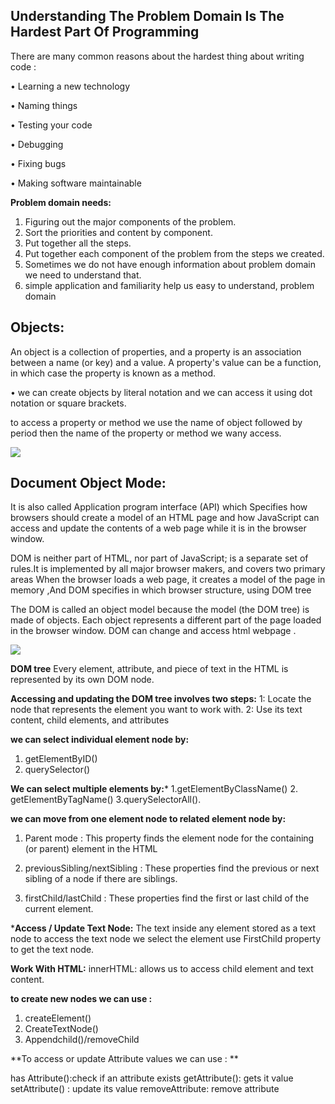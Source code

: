 

## Understanding The Problem Domain Is The Hardest Part Of Programming

There are many common reasons about the hardest thing about writing code :

•	Learning a new technology

•	Naming things

•	Testing your code

•	Debugging

•	Fixing bugs

•	Making software maintainable



**Problem domain needs:**

1.	Figuring out the major components of the problem.
2.	Sort the priorities and content by component.
3.	Put together all the steps.
4.	Put together each component of the problem from the steps we created.
5.	Sometimes we do not have enough information about problem domain we need to understand that.
6.	simple application and familiarity help us easy to understand, problem domain 

## Objects:
An object is a collection of properties, and a property is an association between a name (or key) and a value. A property's value can be a function, in which case the property is known as a method.

• we can create objects by literal notation and we can access it using dot notation or square brackets.

to access a property or method we use the name of object followed by period then the name of the property or method we wany access.

![](https://i.ibb.co/CHhSRFk/object.png)


## Document Object Mode:
It is also called Application program interface (API)
which Specifies how browsers should create a model of an HTML page and how JavaScript can access and update the contents of a web page while it is in the browser window.


DOM is neither part of HTML, nor part of JavaScript; is a separate set of rules.It is implemented by all major browser makers, and covers two primary areas
When the browser loads a web page, it creates a model of the page in memory ,And DOM specifies in which browser structure, using DOM tree


The DOM is called an object model because the model (the DOM tree) is
made of objects. Each object represents a different part of
the page loaded in the browser window. DOM can change and access html webpage .


![](https://i.ibb.co/WVBPpDW/rsz-1dom.jpg)

**DOM tree**
Every element, attribute, and piece of text in the HTML is represented by its own DOM node.

**Accessing and updating the DOM tree involves two steps:**
1: Locate the node that represents the element you want to work with.
2: Use its text content, child elements, and attributes

**we can select individual element node by:**
1. getElementByID()
2. querySelector()

**We can select multiple elements by:***
1.getElementByClassName()
2. getElementByTagName()
3.querySelectorAll().

**we can move from one element node to related element node by:**
1. Parent mode : This property finds the element node for the containing (or parent) element in the HTML


2. previousSibling/nextSibling : These properties find the previous or next sibling of a node
if there are siblings.


3. firstChild/lastChild : These properties find the first or last child of the current element.


***Access / Update Text Node:**
The text inside any element stored as a text node to access the text node we select the element use FirstChild property to get the text node.

**Work With HTML:**
innerHTML: allows us to access child element and text content.


**to create new nodes we can use :**
1. createElement()
2. CreateTextNode()
3. Appendchild()/removeChild

**To access or update Attribute values we can use : **

has Attribute():check if an attribute exists
getAttribute(): gets it value
setAttribute() : update its value
removeAttribute: remove attribute
